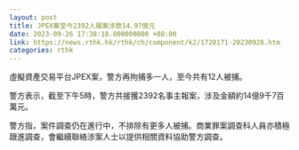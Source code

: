 ```yaml
---
layout: post
title: JPEX案至今2392人報案涉款14.97億元
date: 2023-09-26 17:38:18.000000000 +08:00
link: https://news.rthk.hk/rthk/ch/component/k2/1720171-20230926.htm
categories: rthk
---
```


虛擬資產交易平台JPEX案，警方再拘捕多一人，至今共有12人被捕。

警方表示，截至下午5時，警方共接獲2392名事主報案，涉及金額約14億9千7百萬元。

警方指，案件調查仍在進行中，不排除有更多人被捕。商業罪案調查科人員亦積極跟進調查，會繼續聯絡涉案人士以提供相關資料協助警方調查。
